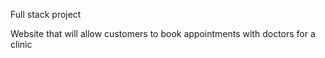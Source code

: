Full stack project

Website that will allow customers to book appointments with doctors for a clinic
